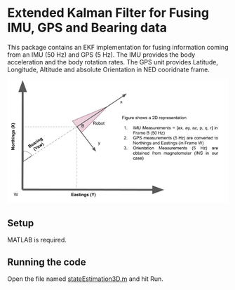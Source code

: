 # Extended Kalman Filter for Fusing IMU, GPS and Bearing data
This package contains an EKF implementation for fusing information coming from an IMU (50 Hz) and GPS (5 Hz). The IMU provides the body acceleration and the body rotation rates. The GPS unit provides Latitude, Longitude, Altitude and absolute Orientation in NED cooridnate frame.

![alt text](figures/schematic.jpg "Schematic")


## Setup
MATLAB is required. 

## Running the code
Open the file named [stateEstimation3D.m](https://github.com/amirx96/golfcart-gps-odom-ekf/blob/master/matlab-analysis/stateEstimation3D.m) and hit Run. 
